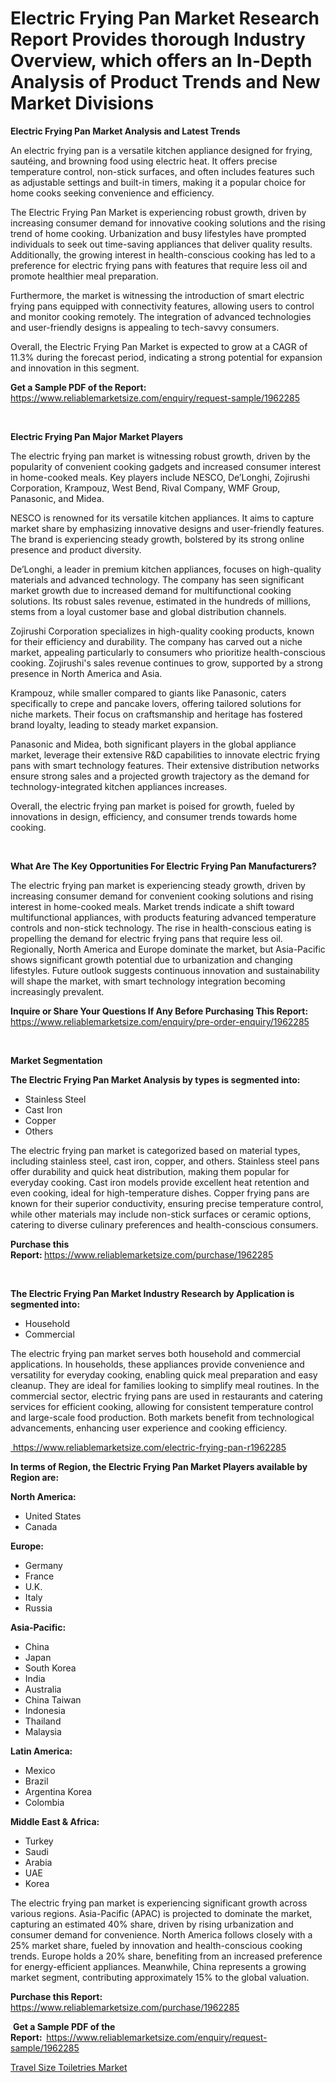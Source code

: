 <p><h1>Electric Frying Pan Market Research Report Provides thorough Industry Overview, which offers an In-Depth Analysis of Product Trends and New Market Divisions</h1></p><p><strong>Electric Frying Pan Market Analysis and Latest Trends</strong></p>
<p><p>An electric frying pan is a versatile kitchen appliance designed for frying, sautéing, and browning food using electric heat. It offers precise temperature control, non-stick surfaces, and often includes features such as adjustable settings and built-in timers, making it a popular choice for home cooks seeking convenience and efficiency.</p><p>The Electric Frying Pan Market is experiencing robust growth, driven by increasing consumer demand for innovative cooking solutions and the rising trend of home cooking. Urbanization and busy lifestyles have prompted individuals to seek out time-saving appliances that deliver quality results. Additionally, the growing interest in health-conscious cooking has led to a preference for electric frying pans with features that require less oil and promote healthier meal preparation.</p><p>Furthermore, the market is witnessing the introduction of smart electric frying pans equipped with connectivity features, allowing users to control and monitor cooking remotely. The integration of advanced technologies and user-friendly designs is appealing to tech-savvy consumers. </p><p>Overall, the Electric Frying Pan Market is expected to grow at a CAGR of 11.3% during the forecast period, indicating a strong potential for expansion and innovation in this segment.</p></p>
<p><strong>Get a Sample PDF of the Report:&nbsp;</strong> <a href="https://www.reliablemarketsize.com/enquiry/request-sample/1962285?utm_campaign=2213&utm_medium=2&utm_source=Github&utm_content=ia&utm_term=08022025&utm_id=electric-frying-pan">https://www.reliablemarketsize.com/enquiry/request-sample/1962285</a></p>
<p>&nbsp;</p>
<p><strong>Electric Frying Pan Major Market Players</strong></p>
<p><p>The electric frying pan market is witnessing robust growth, driven by the popularity of convenient cooking gadgets and increased consumer interest in home-cooked meals. Key players include NESCO, De’Longhi, Zojirushi Corporation, Krampouz, West Bend, Rival Company, WMF Group, Panasonic, and Midea.</p><p>NESCO is renowned for its versatile kitchen appliances. It aims to capture market share by emphasizing innovative designs and user-friendly features. The brand is experiencing steady growth, bolstered by its strong online presence and product diversity.</p><p>De’Longhi, a leader in premium kitchen appliances, focuses on high-quality materials and advanced technology. The company has seen significant market growth due to increased demand for multifunctional cooking solutions. Its robust sales revenue, estimated in the hundreds of millions, stems from a loyal customer base and global distribution channels.</p><p>Zojirushi Corporation specializes in high-quality cooking products, known for their efficiency and durability. The company has carved out a niche market, appealing particularly to consumers who prioritize health-conscious cooking. Zojirushi's sales revenue continues to grow, supported by a strong presence in North America and Asia.</p><p>Krampouz, while smaller compared to giants like Panasonic, caters specifically to crepe and pancake lovers, offering tailored solutions for niche markets. Their focus on craftsmanship and heritage has fostered brand loyalty, leading to steady market expansion.</p><p>Panasonic and Midea, both significant players in the global appliance market, leverage their extensive R&D capabilities to innovate electric frying pans with smart technology features. Their extensive distribution networks ensure strong sales and a projected growth trajectory as the demand for technology-integrated kitchen appliances increases.</p><p>Overall, the electric frying pan market is poised for growth, fueled by innovations in design, efficiency, and consumer trends towards home cooking.</p></p>
<p>&nbsp;</p>
<p><strong>What Are The Key Opportunities For Electric Frying Pan Manufacturers?</strong></p>
<p><p>The electric frying pan market is experiencing steady growth, driven by increasing consumer demand for convenient cooking solutions and rising interest in home-cooked meals. Market trends indicate a shift toward multifunctional appliances, with products featuring advanced temperature controls and non-stick technology. The rise in health-conscious eating is propelling the demand for electric frying pans that require less oil. Regionally, North America and Europe dominate the market, but Asia-Pacific shows significant growth potential due to urbanization and changing lifestyles. Future outlook suggests continuous innovation and sustainability will shape the market, with smart technology integration becoming increasingly prevalent.</p></p>
<p><strong>Inquire or Share Your Questions If Any Before Purchasing This Report:</strong> <a href="https://www.reliablemarketsize.com/enquiry/pre-order-enquiry/1962285?utm_campaign=2213&utm_medium=2&utm_source=Github&utm_content=ia&utm_term=08022025&utm_id=electric-frying-pan">https://www.reliablemarketsize.com/enquiry/pre-order-enquiry/1962285</a></p>
<p>&nbsp;</p>
<p><strong>Market Segmentation</strong></p>
<p><strong>The Electric Frying Pan Market Analysis by types is segmented into:</strong></p>
<p><ul><li>Stainless Steel</li><li>Cast Iron</li><li>Copper</li><li>Others</li></ul></p>
<p><p>The electric frying pan market is categorized based on material types, including stainless steel, cast iron, copper, and others. Stainless steel pans offer durability and quick heat distribution, making them popular for everyday cooking. Cast iron models provide excellent heat retention and even cooking, ideal for high-temperature dishes. Copper frying pans are known for their superior conductivity, ensuring precise temperature control, while other materials may include non-stick surfaces or ceramic options, catering to diverse culinary preferences and health-conscious consumers.</p></p>
<p><strong>Purchase this Report:&nbsp;</strong><a href="https://www.reliablemarketsize.com/purchase/1962285?utm_campaign=2213&utm_medium=2&utm_source=Github&utm_content=ia&utm_term=08022025&utm_id=electric-frying-pan">https://www.reliablemarketsize.com/purchase/1962285</a></p>
<p>&nbsp;</p>
<p><strong>The Electric Frying Pan Market Industry Research by Application is segmented into:</strong></p>
<p><ul><li>Household</li><li>Commercial</li></ul></p>
<p><p>The electric frying pan market serves both household and commercial applications. In households, these appliances provide convenience and versatility for everyday cooking, enabling quick meal preparation and easy cleanup. They are ideal for families looking to simplify meal routines. In the commercial sector, electric frying pans are used in restaurants and catering services for efficient cooking, allowing for consistent temperature control and large-scale food production. Both markets benefit from technological advancements, enhancing user experience and cooking efficiency.</p></p>
<p><a href="https://www.reliablemarketsize.com/electric-frying-pan-r1962285?utm_campaign=2213&utm_medium=2&utm_source=Github&utm_content=ia&utm_term=08022025&utm_id=electric-frying-pan">&nbsp;https://www.reliablemarketsize.com/electric-frying-pan-r1962285</a></p>
<p><strong>In terms of Region, the Electric Frying Pan Market Players available by Region are:</strong></p>
<p>
    <p> <strong> North America: </strong>
        <ul>
            <li>United States</li>
            <li>Canada</li>
        </ul>
        </p> 
    <p> <strong> Europe: </strong>
        <ul>
            <li>Germany</li>
            <li>France</li>
            <li>U.K.</li>
            <li>Italy</li>
            <li>Russia</li>
        </ul>
        </p> 
    <p> <strong> Asia-Pacific: </strong>
        <ul>
            <li>China</li>
            <li>Japan</li>
            <li>South Korea</li>
            <li>India</li>
            <li>Australia</li>
            <li>China Taiwan</li>
            <li>Indonesia</li>
            <li>Thailand</li>
            <li>Malaysia</li>
        </ul>
        </p> 
    <p> <strong> Latin America: </strong>
        <ul>
            <li>Mexico</li>
            <li>Brazil</li>
            <li>Argentina Korea</li>
            <li>Colombia</li>
        </ul>
        </p> 
    <p> <strong> Middle East & Africa: </strong>
        <ul>
            <li>Turkey</li>
            <li>Saudi</li>
            <li>Arabia</li>
            <li>UAE</li>
            <li>Korea</li>
        </ul>
    </p>
    </p>
<p><p>The electric frying pan market is experiencing significant growth across various regions. Asia-Pacific (APAC) is projected to dominate the market, capturing an estimated 40% share, driven by rising urbanization and consumer demand for convenience. North America follows closely with a 25% market share, fueled by innovation and health-conscious cooking trends. Europe holds a 20% share, benefiting from an increased preference for energy-efficient appliances. Meanwhile, China represents a growing market segment, contributing approximately 15% to the global valuation.</p></p>
<p><strong>Purchase this Report: </strong><a href="https://www.reliablemarketsize.com/purchase/1962285?utm_campaign=2213&utm_medium=2&utm_source=Github&utm_content=ia&utm_term=08022025&utm_id=electric-frying-pan">https://www.reliablemarketsize.com/purchase/1962285</a></p>
<p>&nbsp;<strong>Get a Sample PDF of the Report:&nbsp;&nbsp;</strong><a href="https://www.reliablemarketsize.com/enquiry/request-sample/1962285?utm_campaign=2213&utm_medium=2&utm_source=Github&utm_content=ia&utm_term=08022025&utm_id=electric-frying-pan">https://www.reliablemarketsize.com/enquiry/request-sample/1962285</a></p>
<p><strong></strong></p>
<p><p><a href="https://github.com/FahadAhmed223/Market-Research-Report-List-1/blob/main/travel-size-toiletries-market.md?utm_campaign=2213&utm_medium=2&utm_source=Github&utm_content=ia&utm_term=08022025&utm_id=electric-frying-pan">Travel Size Toiletries Market</a></p></p>